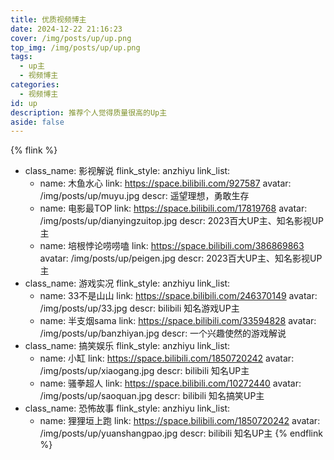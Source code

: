 ```yaml
---
title: 优质视频博主
date: 2024-12-22 21:16:23
cover: /img/posts/up/up.png
top_img: /img/posts/up/up.png
tags:
  - up主
  - 视频博主
categories:
  - 视频博主
id: up
description: 推荐个人觉得质量很高的Up主
aside: false
---
```

{% flink %}
- class_name: 影视解说
  flink_style: anzhiyu
  link_list:
    - name: 木鱼水心
      link: https://space.bilibili.com/927587
      avatar: /img/posts/up/muyu.jpg
      descr: 遥望理想，勇敢生存
    - name: 电影最TOP
      link: https://space.bilibili.com/17819768
      avatar: /img/posts/up/dianyingzuitop.jpg
      descr: 2023百大UP主、知名影视UP主
    - name: 培根悖论唠唠嗑
      link: https://space.bilibili.com/386869863
      avatar: /img/posts/up/peigen.jpg
      descr: 2023百大UP主、知名影视UP主    
- class_name: 游戏实况
  flink_style: anzhiyu
  link_list:
    - name: 33不是山山
      link: https://space.bilibili.com/246370149
      avatar: /img/posts/up/33.jpg
      descr: bilibili 知名游戏UP主
    - name: 半支烟sama
      link: https://space.bilibili.com/33594828
      avatar: /img/posts/up/banzhiyan.jpg
      descr: 一个兴趣使然的游戏解说
- class_name: 搞笑娱乐
  flink_style: anzhiyu
  link_list:
    - name: 小缸
      link: https://space.bilibili.com/1850720242
      avatar: /img/posts/up/xiaogang.jpg
      descr: bilibili 知名UP主
    - name: 骚拳超人
      link: https://space.bilibili.com/10272440
      avatar: /img/posts/up/saoquan.jpg
      descr: bilibili 知名搞笑UP主
- class_name: 恐怖故事
  flink_style: anzhiyu
  link_list:
    - name: 狸狸垣上跑
      link: https://space.bilibili.com/1850720242
      avatar: /img/posts/up/yuanshangpao.jpg
      descr: bilibili 知名UP主
{% endflink %}